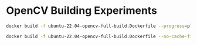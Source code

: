 # OpenCV Building Experiments

```bash
docker build -f ubuntu-22.04-opencv-full-build.Dockerfile --progress=plain . &> build_ffmpeg8.log

docker build -f ubuntu-22.04-opencv-full-build.Dockerfile --no-cache-filter frontend .
```
